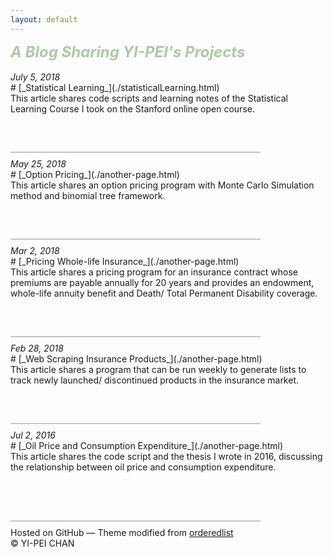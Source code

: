 ```yaml
---
layout: default
---
```

<div class="d"><div class="e"><font color="#a9cba3"><font size="5"><b><i> A Blog Sharing YI-PEI's Projects</i></b></font></font></div></div>
<br>
<div class="d"><i>July 5, 2018</i></div>
# [_Statistical Learning_](./statisticalLearning.html)   
<div class="d"></div>
This article shares code scripts and learning notes of the Statistical Learning Course I took on the Stanford online open course.
<br>
<br>
<br>
<br>
<svg height="20" width="400">
  <line x1="0" y1="10" x2="400" y2="10" style="stroke:rgb(179, 179, 179);stroke-width:1.5" />
</svg>
<br>
<div class="d"><i>May 25, 2018</i></div>
# [_Option Pricing_](./another-page.html)   
<div class="d"></div>
This article shares an option pricing program with Monte Carlo Simulation method and binomial tree framework.<br>
<br>
<br>
<br>
<svg height="20" width="400">
  <line x1="0" y1="10" x2="400" y2="10" style="stroke:rgb(179, 179, 179);stroke-width:1.5" />
</svg>
<br>
<div class="d"><i>Mar 2, 2018</i></div>
# [_Pricing Whole-life Insurance_](./another-page.html)   
<div class="d"></div>
This article shares a pricing program for an insurance contract whose premiums are payable annually for 20 years and provides an endowment, whole-life annuity benefit and Death/ Total Permanent Disability coverage.<br>
<br>
<br>
<br>
<svg height="20" width="400">
  <line x1="0" y1="10" x2="400" y2="10" style="stroke:rgb(179, 179, 179);stroke-width:1.5" />
</svg>
<br>
<div class="d"><i>Feb 28, 2018</i></div>
# [_Web Scraping Insurance Products_](./another-page.html)   
<div class="d"></div>
This article shares a program that can be run weekly to generate lists to track newly launched/ discontinued products in the insurance market.
<br>
<br>
<br>
<br>
<svg height="20" width="400">
  <line x1="0" y1="10" x2="400" y2="10" style="stroke:rgb(179, 179, 179);stroke-width:1.5" />
</svg>
<br>
<div class="d"><i>Jul 2, 2016</i></div>
# [_Oil Price and Consumption Expenditure_](./another-page.html)   
<div class="d"></div>
This article shares the code script and the thesis I wrote in 2016, discussing the relationship between oil price and consumption expenditure.
<br>
<br>
<br>
<br>
<br>
<svg height="20" width="400">
  <line x1="0" y1="10" x2="400" y2="10" style="stroke:rgb(179, 179, 179);stroke-width:1.5" />
</svg>
<br>
Hosted on GitHub &mdash; Theme modified from <a href="https://github.com/orderedlist">orderedlist</a>
<br>
© YI-PEI CHAN
